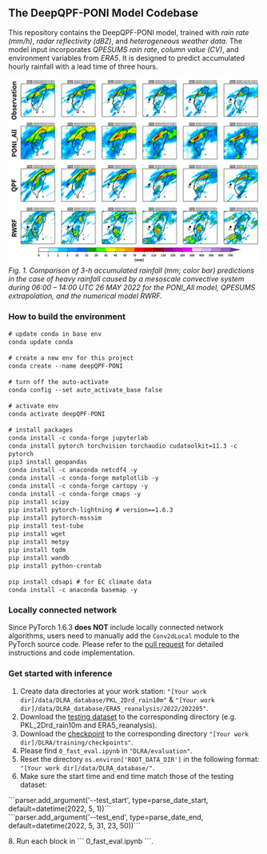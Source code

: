 ## The DeepQPF-PONI Model Codebase

This repository contains the DeepQPF-PONI model, trained with _rain rate (mm/h)_, _radar reflectivity (dBZ)_, and _heterogeneous weather data_. The model input incorporates _QPESUMS rain rate_, _column value (CV)_, and environment variables from _ERA5_. 
It is designed to predict accumulated hourly rainfall with a lead time of three hours.

![](evaluation/codes_from_bk2/CombQPF_20220526_06-11_f99.png)
_Fig. 1. Comparison of 3-h accumulated rainfall (mm; color bar) predictions in the case of heavy rainfall caused by a mesoscale convective system during 06:00 – 14:00 UTC 26 MAY 2022 for the PONI_All model, QPESUMS extrapolation, and the numerical model RWRF._

### How to build the environment
``` python=1
# update conda in base env
conda update conda

# create a new env for this project
conda create --name deepQPF-PONI

# turn off the auto-activate
conda config --set auto_activate_base false

# activate env
conda activate deepQPF-PONI

# install packages
conda install -c conda-forge jupyterlab
conda install pytorch torchvision torchaudio cudatoolkit=11.3 -c pytorch
pip3 install geopandas
conda install -c anaconda netcdf4 -y
conda install -c conda-forge matplotlib -y
conda install -c conda-forge cartopy -y
conda install -c conda-forge cmaps -y
pip install scipy
pip install pytorch-lightning # version==1.6.3
pip install pytorch-msssim
pip install test-tube
pip install wget
pip install metpy
pip install tqdm
pip install wandb
pip install python-crontab

pip install cdsapi # for EC climate data
conda install -c anaconda basemap -y
```
### Locally connected network
Since PyTorch 1.6.3 **does NOT** include locally connected network algorithms, users need to manually add the `Conv2dLocal` module to the PyTorch source code. Please refer to the [pull request](https://github.com/pytorch/pytorch/pull/1583/files) for detailed instructions and code implementation.

### Get started with inference

1. Create data directories at your work station: ```"[Your work dir]/data/DLRA_database/PKL_2Drd_rain10m"``` & ```"[Your work dir]/data/DLRA_database/ERA5_reanalysis/2022/202205"```.
2. Download the [testing dataset](https://drive.google.com/drive/folders/1wIiez4v538lAgb8KCAO9Rhnc-FOLgC8w?usp=drive_link "AllDataDict") to the corresponding directory (e.g. PKL_2Drd_rain10m and ERA5_reanalysis).
3. Download the [checkpoint]() to the corresponding directory ```"[Your work dir]/DLRA/training/checkpoints"```.
4. Please find ``` 0_fast_eval.ipynb ``` in ```"DLRA/evaluation"```.
5. Reset the directory ```os.environ['ROOT_DATA_DIR']``` in the following format: ```"[Your work dir]/data/DLRA_database/"```.
6. Make sure the start time and end time match those of the testing dataset:
<p>   ```parser.add_argument('--test_start', type=parse_date_start, default=datetime(2022, 5, 1))```<br>
      ```parser.add_argument('--test_end', type=parse_date_end, default=datetime(2022, 5, 31, 23, 50))```</p>
8. Run each block in ``` 0_fast_eval.ipynb ```.







